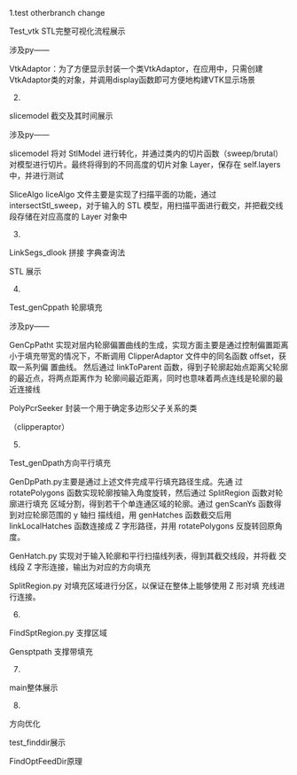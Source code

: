 1.test otherbranch change

Test_vtk STL完整可视化流程展示 

涉及py——

VtkAdaptor：为了方便显示封装一个类VtkAdaptor，在应用中，只需创建VtkAdaptor类的对象，并调用display函数即可方便地构建VTK显示场景

2.

slicemodel 截交及其时间展示

涉及py——

slicemodel 将对 StlModel 进行转化，并通过类内的切片函数（sweep/brutal）对模型进行切片。最终将得到的不同高度的切片对象 Layer，保存在 self.layers 中，并进行测试

SliceAlgo liceAlgo 文件主要是实现了扫描平面的功能，通过 intersectStl_sweep，对于输入的 STL 模型，用扫描平面进行截交，并把截交线段存储在对应高度的 Layer 对象中

3.

LinkSegs_dlook 拼接 字典查询法

STL 展示

4.

Test_genCppath 轮廓填充

涉及py——

GenCpPatht 实现对层内轮廓偏置曲线的生成，实现方面主要是通过控制偏置距离小于填充带宽的情况下，不断调用 ClipperAdaptor 文件中的同名函数 offset，获取一系列偏 置曲线。 然后通过 linkToParent 函数，得到子轮廓起始点距离父轮廓的最近点，将两点距离作为 轮廓间最近距离，同时也意味着两点连线是轮廓的最近连接线

PolyPcrSeeker 封装一个用于确定多边形父子关系的类

（clipperaptor）

5.

Test_genDpath方向平行填充

GenDpPath.py主要是通过上述文件完成平行填充路径生成。先通 过 rotatePolygons 函数实现轮廓按输入角度旋转，然后通过 SplitRegion 函数对轮廓进行填充 区域分割，得到若干个单连通区域的轮廓。通过 genScanYs 函数得到对应轮廓范围的 y 轴扫 描线组，用 genHatches 函数截交后用 linkLocalHatches 函数连接成 Z 字形路径，并用 rotatePolygons 反旋转回原角度。

GenHatch.py 实现对于输入轮廓和平行扫描线列表，得到其截交线段，并将截 交线段 Z 字形连接，输出为对应的方向填充

SplitRegion.py 对填充区域进行分区，以保证在整体上能够使用 Z 形对填 充线进行连接。

6.

FindSptRegion.py 支撑区域

Gensptpath 支撑带填充

7.

main整体展示

8.

方向优化

test_finddir展示

FindOptFeedDir原理